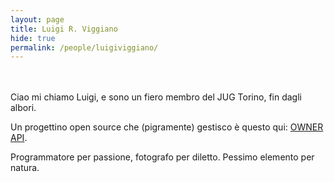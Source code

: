 ```yaml
---
layout: page
title: Luigi R. Viggiano
hide: true
permalink: /people/luigiviggiano/
---
```


<div style="text-align: center; padding-bottom: 20px">
<a href="https://github.com/lviggiano/"><i class="fa fa-fw fa-github"></i></a>
<a href="mailto:luigi.viggiano@gmail.com"><i class="fa fa-fw fa-envelope"></i></a>
<a href="skype:luigi.viggiano?chat"><i class="fa fa-skype"></i></a>
<a href="https://www.linkedin.com/in/viggiano"><i class="fa fa-fw fa-linkedin"></i></a>
<a href="http://stackoverflow.com/users/258289/luigi-r-viggiano"><i class="fa fa-fw fa-stack-overflow"></i></a>
<a href="http://en.newinstance.it/"><i class="fa fa-fw fa-wordpress"></i></a>
<a href="https://twitter.com/lviggiano/"><i class="fa fa-fw fa-twitter"></i></a>
<a href="https://www.facebook.com/luigi.viggiano.94"><i class="fa fa-fw fa-facebook"></i></a>
<a href="https://www.flickr.com/photos/lviggiano/"><i class="fa fa-fw fa-flickr"></i></a>
<a href="http://www.luigiviggiano.photography"><i class="fa fa-fw fa-camera"></i></a>
</div>

Ciao mi chiamo Luigi, e sono un fiero membro del JUG Torino, fin dagli albori.

Un progettino open source che (pigramente) gestisco è questo qui: [OWNER API](http://owner.aeonbits.org).

Programmatore per passione, fotografo per diletto. Pessimo elemento per natura.